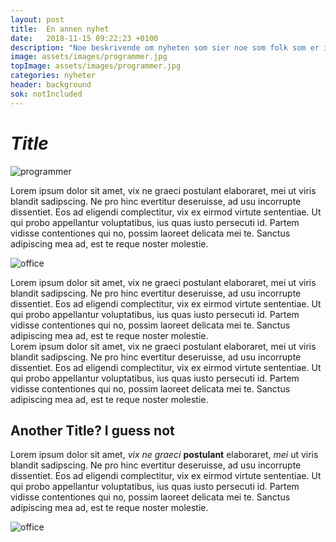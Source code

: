 ```yaml
---
layout: post
title:  En annen nyhet
date:   2018-11-15 09:22:23 +0100
description: "Noe beskrivende om nyheten som sier noe som folk som er interressert i denne nyheten burde vite."
image: assets/images/programmer.jpg
topImage: assets/images/programmer.jpg
categories: nyheter
header: background
sok: notIncluded
---
```


# *Title*  
  
![programmer]({{site.baseurl}}/assets/images/programmer.jpg)
  
Lorem ipsum dolor sit amet, vix ne graeci postulant elaboraret, mei ut viris blandit sadipscing. Ne pro hinc evertitur deseruisse, ad usu incorrupte dissentiet. Eos ad eligendi complectitur, vix ex eirmod virtute sententiae. Ut qui probo appellantur voluptatibus, ius quas iusto persecuti id. Partem vidisse contentiones qui no, possim laoreet delicata mei te. Sanctus adipiscing mea ad, est te reque noster molestie.

![office]({{site.baseurl}}/assets/images/office.jpg)  
  
Lorem ipsum dolor sit amet, vix ne graeci postulant elaboraret, mei ut viris blandit sadipscing. Ne pro hinc evertitur deseruisse, ad usu incorrupte dissentiet. Eos ad eligendi complectitur, vix ex eirmod virtute sententiae. Ut qui probo appellantur voluptatibus, ius quas iusto persecuti id. Partem vidisse contentiones qui no, possim laoreet delicata mei te. Sanctus adipiscing mea ad, est te reque noster molestie.  
Lorem ipsum dolor sit amet, vix ne graeci postulant elaboraret, mei ut viris blandit sadipscing. Ne pro hinc evertitur deseruisse, ad usu incorrupte dissentiet. Eos ad eligendi complectitur, vix ex eirmod virtute sententiae. Ut qui probo appellantur voluptatibus, ius quas iusto persecuti id. Partem vidisse contentiones qui no, possim laoreet delicata mei te. Sanctus adipiscing mea ad, est te reque noster molestie.  
  
  ## Another Title? I guess not 
    
  Lorem ipsum dolor sit amet, *vix ne graeci* __postulant__ elaboraret, _mei_ ut viris blandit sadipscing. Ne pro hinc evertitur deseruisse, ad usu incorrupte dissentiet. Eos ad eligendi complectitur, vix ex eirmod virtute sententiae. Ut qui probo appellantur voluptatibus, ius quas iusto persecuti id. Partem vidisse contentiones qui no, possim laoreet delicata mei te. Sanctus adipiscing mea ad, est te reque noster molestie.  
    
  ![office]({{site.baseurl}}/assets/images/office.jpg#right)  
  

